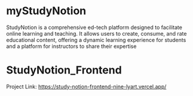 # myStudyNotion
StudyNotion is a comprehensive ed-tech platform designed to facilitate online learning and teaching. It allows users to create, consume, and rate educational content, offering a dynamic learning experience for students and a platform for instructors to share their expertise
# StudyNotion_Frontend

Project Link: https://study-notion-frontend-nine-lyart.vercel.app/
